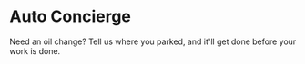 # Auto Concierge

Need an oil change? Tell us where you parked, and it'll get done before your work is done.
